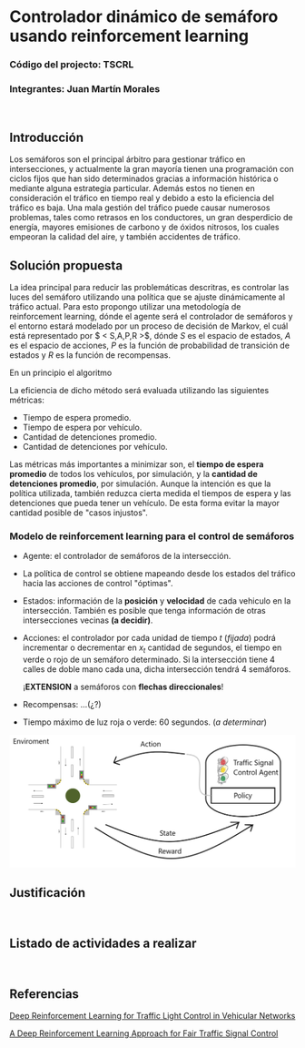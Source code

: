 # Controlador dinámico de semáforo usando reinforcement learning
### Código del projecto: TSCRL
### Integrantes: Juan Martín Morales
<br>  

## Introducción

Los semáforos son el principal árbitro para gestionar tráfico en intersecciones, y actualmente la gran mayoría tienen una programación con ciclos fijos que han sido determinados gracias a información histórica o mediante alguna estrategia particular. Además estos no tienen en consideración el tráfico en tiempo real y debido a esto la eficiencia del tráfico es baja. Una mala gestión del tráfico puede causar numerosos problemas, tales como retrasos en los conductores, un gran desperdicio de energía, mayores emisiones de carbono y de óxidos nitrosos, los cuales empeoran la calidad del aire, y también accidentes de tráfico.  

## Solución propuesta

La idea principal para reducir las problemáticas descritras, es controlar las luces del semáforo utilizando una política que se ajuste dinámicamente al tráfico actual. Para esto propongo utilizar una metodología de reinforcement learning, dónde el agente será el controlador de semáforos y el entorno estará modelado por un proceso de decisión de Markov, el cuál está representado por $ < S,A,P,R >$, dónde $S$ es el espacio de estados, $A$ es el espacio de acciones, $P$ es la función de probabilidad de transición de estados y $R$ es la función de recompensas.  

En un principio el algoritmo 

La eficiencia de dicho método será evaluada utilizando las siguientes métricas:

+ Tiempo de espera promedio.
+ Tiempo de espera por vehículo.
+ Cantidad de detenciones promedio.
+ Cantidad de detenciones por vehículo.

Las métricas más importantes a minimizar son, el **tiempo de espera promedio** de todos los vehículos, por simulación, y la **cantidad de detenciones promedio**, por simulación. Aunque la intención es que la política utilizada, también reduzca cierta medida el tiempos de espera y las detenciones que pueda tener un vehículo. De esta forma evitar la mayor cantidad posible de "casos injustos".

### Modelo de reinforcement learning para el control de semáforos

+ Agente: el controlador de semáforos de la intersección.

+ La política de control se obtiene mapeando desde los estados del tráfico hacia las acciones de control "óptimas".

+ Estados: información de la **posición** y **velocidad** de cada vehiculo en la intersección. También es posible que tenga información de otras intersecciones vecinas **(a decidir)**.

+ Acciones: el controlador por cada unidad de tiempo $t$ (*fijada*) podrá incrementar o decrementar en $x_t$ cantidad de segundos, el tiempo en verde o rojo de un semáforo determinado. Si la intersección tiene 4 calles de doble mano cada una, dicha intersección tendrá 4 semáforos.

    ¡**EXTENSION** a semáforos con **flechas direccionales**!

+ Recompensas: ...(¿?)


+ Tiempo máximo de luz roja o verde: 60 segundos. (*a determinar*)

![](./images/reinforcement_learning_traffic_model.png)


## Justificación
<br>  

## Listado de actividades a realizar
<br>  

## Referencias
[Deep Reinforcement Learning for Traffic Light Control in Vehicular Networks](https://arxiv.org/abs/1803.11115)   

[A Deep Reinforcement Learning Approach for Fair Traffic Signal Control](https://www.researchgate.net/publication/353375159_A_Deep_Reinforcement_Learning_Approach_for_Fair_Traffic_Signal_Control)